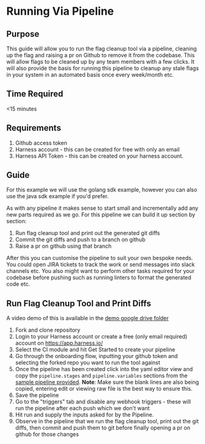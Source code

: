 # Running Via Pipeline

## Purpose
This guide will allow you to run the flag cleanup tool via a pipeline, cleaning up the flag and raising a pr on Github to remove it from the codebase. This will allow flags to be cleaned up by any team members with a few clicks. It will also provide the basis for running this pipeline to cleanup any stale flags in your system in an automated basis once every week/month etc. 

## Time Required
<15 minutes

## Requirements
1. Github access token
2. Harness account - this can be created for free with only an email
3. Harness API Token - this can be created on your harness account. 

## Guide
For this example we will use the golang sdk example, however you can also use the java sdk example if you'd prefer.

As with any pipeline it makes sense to start small and incrementally add any new parts required as we go. For this pipeline we can build it up section by section: 
1. Run flag cleanup tool and print out the generated git diffs
2. Commit the git diffs and push to a branch on github
3. Raise a pr on github using that branch 

After this you can customise the pipeline to suit your own bespoke needs. You could open JIRA tickets to track the work or send messages into slack channels etc. You also might want to perform other tasks required for your codebase before pushing such as running linters to format the generated code etc.


## Run Flag Cleanup Tool and Print Diffs
A video demo of this is available in the [demo google drive folder](https://drive.google.com/drive/folders/1tbnnQ3dbed0bMpNFE58oOvOUM6cBLD62?usp=sharing)

1. Fork and clone repository
2. Login to your Harness account or create a free (only email required) account on https://app.harness.io/ 
3. Select the CI module and hit Get Started to create your pipeline
4. Go through the onboarding flow, inputting your github token and selecting the forked repo you want to run the tool against
5. Once the pipeline has been created click into the yaml editor view and copy the `pipeline.stages` and `pipeline.variables` sections from the [sample pipeline provided](pipelines/flag_cleanup_pipeline.yaml). **Note**: Make sure the blank lines are also being copied, entering edit or viewing raw file is the best way to ensure this.
6. Save the pipeline
7. Go to the "triggers" tab and disable any webhook triggers - these will run the pipeline after each push which we don't want
8. Hit run and supply the inputs asked for by the Pipeline.
9. Observe in the pipeline that we run the flag cleanup tool, print out the git diffs, then commit and push them to git before finally opening a pr on github for those changes

